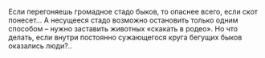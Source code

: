 <!--2017-01-24 22:20:16-->
Если перегоняешь громадное стадо быков, то опаснее всего, если скот понесет… А несущееся стадо возможно остановить только одним способом – нужно заставить животных «скакать в родео». Но что делать, если внутри постоянно сужающегося круга бегущих быков оказались люди?..